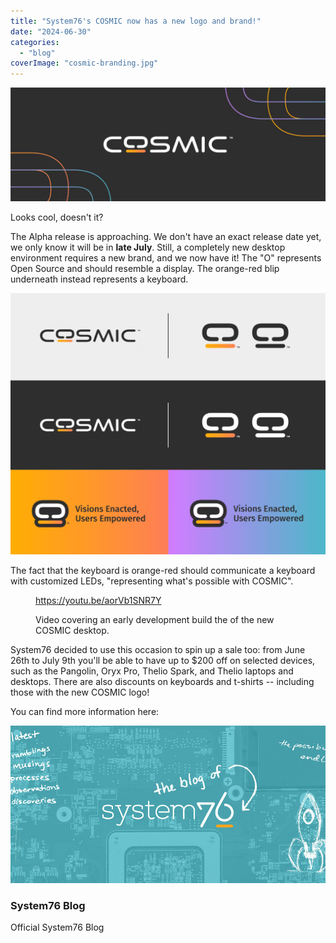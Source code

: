 ```yaml
---
title: "System76's COSMIC now has a new logo and brand!"
date: "2024-06-30"
categories: 
  - "blog"
coverImage: "cosmic-branding.jpg"
---
```


![](images/image-22-1024x370.png)

Looks cool, doesn't it?

The Alpha release is approaching. We don't have an exact release date yet, we only know it will be in **late July**. Still, a completely new desktop environment requires a new brand, and we now have it! The "O" represents Open Source and should resemble a display. The orange-red blip underneath instead represents a keyboard.

![](images/image-23-1024x849.png)

The fact that the keyboard is orange-red should communicate a keyboard with customized LEDs, "representing what's possible with COSMIC".

<figure>

https://youtu.be/aorVb1SNR7Y

<figcaption>

Video covering an early development build the of the new COSMIC desktop.

</figcaption>



</figure>

System76 decided to use this occasion to spin up a sale too: from June 26th to July 9th you'll be able to have up to $200 off on selected devices, such as the Pangolin, Oryx Pro, Thelio Spark, and Thelio laptops and desktops. There are also discounts on keyboards and t-shirts -- including those with the new COSMIC logo!

You can find more information here:

![](images/social.jpg)

### System76 Blog

Official System76 Blog
